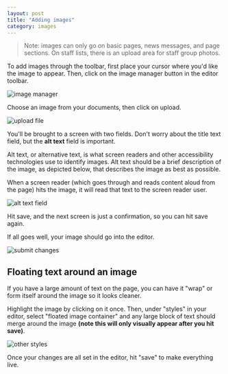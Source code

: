 ```yaml
---
layout: post
title: "Adding images"
category: images
---
```


> Note: images can only go on basic pages, news messages, and page sections. On staff lists, there is an upload area for staff group photos.

To add images through the toolbar, first place your cursor where you'd like the image to appear. Then, click on the image manager button in the editor toolbar.

![image manager](/schoolsites-help/images/pages/image-manager.png)

Choose an image from your documents, then click on upload.

![upload file](/schoolsites-help/images/pages/upload-file.png)

You'll be brought to a screen with two fields. Don't worry about the title text field, but the **alt text** field is important.

<a id="alt"></a>

Alt text, or alternative text, is what screen readers and other accessibility technologies use to identify images. Alt text should be a brief description of the image, as depicted below, that describes the image as best as possible.

When a screen reader (which goes through and reads content aloud from the page) hits the image, it will read that text to the screen reader user.

![alt text field](/schoolsites-help/images/pages/alt-text.png)

Hit save, and the next screen is just a confirmation, so you can hit save again.

If all goes well, your image should go into the editor.

![submit changes](/schoolsites-help/images/pages/submitted-image.png)

## Floating text around an image

If you have a large amount of text on the page, you can have it "wrap" or form itself around the image so it looks cleaner.

Highlight the image by clicking on it once. Then, under "styles" in your editor, select "floated image container" and any large block of text should merge around the image **(note this will only visually appear after you hit save)**.

![other styles](/schoolsites-help/images/pages/other-styles.png)

Once your changes are all set in the editor, hit "save" to make everything live.
